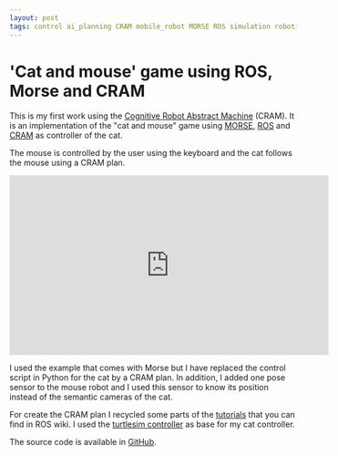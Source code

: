 ```yaml
---
layout: post
tags: control ai_planning CRAM mobile_robot MORSE ROS simulation robotics
---
```

 
# 'Cat and mouse' game using ROS, Morse and CRAM

This is my first work using the [Cognitive Robot Abstract Machine](http://ias.in.tum.de/research/cram) (CRAM). It is an implementation of the "cat and mouse" game using [MORSE](http://www.openrobots.org/wiki/morse/), [ROS](http://www.ros.org) and [CRAM](http://www.ros.org/wiki/cram_core) as controller of the cat.

The mouse is controlled by the user using the keyboard and the cat follows the mouse using a CRAM plan. 

<iframe id="video" src="https://www.youtube.com/embed/CscEglTKEIU" 
    width="560" 
    height="315"
    frameborder="0" 
    allowfullscreen>
</iframe>

I used the example that comes with Morse but I have replaced the control script in Python for the cat by a CRAM plan. In addition, I added one pose sensor to the mouse robot and I used this sensor to know its position instead of the semantic cameras of the cat.

For create the CRAM plan I recycled some parts of the [tutorials](http://www.ros.org/wiki/cram_core/Tutorials) that you can find in ROS wiki. I used the [turtlesim controller](http://www.ros.org/wiki/cram_core/Tutorials/ControllingTurtlesimFromLisp) as base for my cat controller.

The source code is available in [GitHub](https://github.com/dgerod/morse_and_ros-cram_example).
